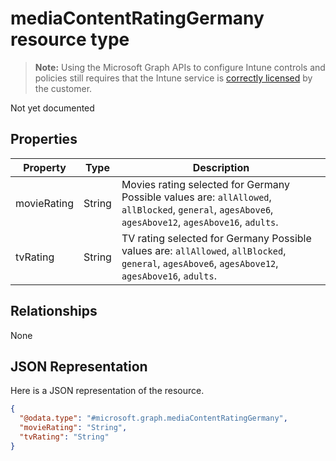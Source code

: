 ﻿# mediaContentRatingGermany resource type

> **Note:** Using the Microsoft Graph APIs to configure Intune controls and policies still requires that the Intune service is [correctly licensed](https://go.microsoft.com/fwlink/?linkid=839381) by the customer.

Not yet documented
## Properties
|Property|Type|Description|
|---|---|---|
|movieRating|String|Movies rating selected for Germany Possible values are: `allAllowed`, `allBlocked`, `general`, `agesAbove6`, `agesAbove12`, `agesAbove16`, `adults`.|
|tvRating|String|TV rating selected for Germany Possible values are: `allAllowed`, `allBlocked`, `general`, `agesAbove6`, `agesAbove12`, `agesAbove16`, `adults`.|

## Relationships
None
## JSON Representation
Here is a JSON representation of the resource.
<!-- {
  "blockType": "resource",
  "keyProperty": "id",
  "@odata.type": "microsoft.graph.mediaContentRatingGermany"
}
-->
```json
{
  "@odata.type": "#microsoft.graph.mediaContentRatingGermany",
  "movieRating": "String",
  "tvRating": "String"
}
```



